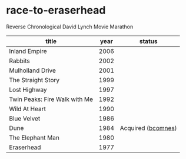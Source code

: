 # race-to-eraserhead

Reverse Chronological David Lynch Movie Marathon

| title | year | status |
| ----- | ---- | ------ |
| Inland Empire | 2006 | |
| Rabbits | 2002 | |
| Mulholland Drive | 2001 | |
| The Straight Story | 1999 | |
| Lost Highway | 1997 | |
| Twin Peaks: Fire Walk with Me | 1992 | |
| Wild At Heart | 1990 | |
| Blue Velvet | 1986 | |
| Dune | 1984 | Acquired ([bcomnes](https://github.com/bcomnes)) |
| The Elephant Man | 1980 | |
| Eraserhead | 1977 | |
